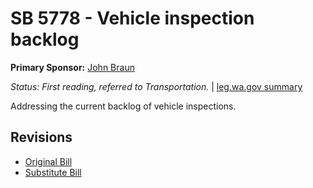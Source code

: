 # SB 5778 - Vehicle inspection backlog
**Primary Sponsor:** [John Braun](/person/leg/john.braun.md)

*Status: First reading, referred to Transportation.* | [leg.wa.gov summary](https://app.leg.wa.gov/billsummary?BillNumber=5778&Year=2021)

Addressing the current backlog of vehicle inspections.

## Revisions
* [Original Bill](1/)
* [Substitute Bill](S/)